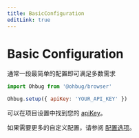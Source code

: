 ```yaml
---
title: BasicConfiguration
editLink: true
---
```


# Basic Configuration

通常一段最简单的配置即可满足多数需求

```javascript
import Ohbug from '@ohbug/browser'

Ohbug.setup({ apiKey: 'YOUR_API_KEY' })
```

可以在项目设置中找到您的 [apiKey](/)。

如果需要更多的自定义配置，请参阅 [配置选项](../library/configuration-options)。
